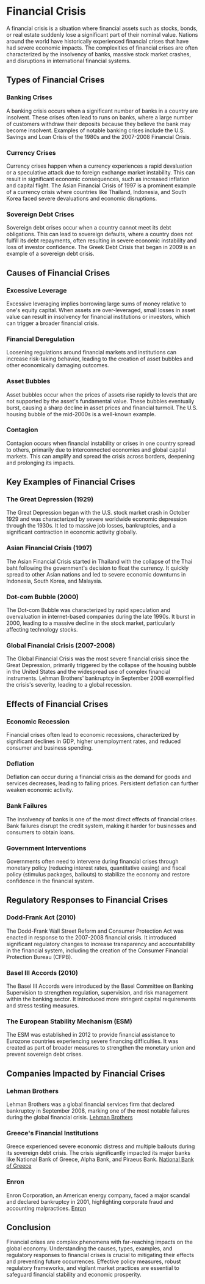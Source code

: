 # Financial Crisis

A financial crisis is a situation where financial assets such as stocks, bonds, or real estate suddenly lose a significant part of their nominal value. Nations around the world have historically experienced financial crises that have had severe economic impacts. The complexities of financial crises are often characterized by the insolvency of banks, massive stock market crashes, and disruptions in international financial systems.

## Types of Financial Crises

### Banking Crises
A banking crisis occurs when a significant number of banks in a country are insolvent. These crises often lead to runs on banks, where a large number of customers withdraw their deposits because they believe the bank may become insolvent. Examples of notable banking crises include the U.S. Savings and Loan Crisis of the 1980s and the 2007-2008 Financial Crisis.

### Currency Crises
Currency crises happen when a currency experiences a rapid devaluation or a speculative attack due to foreign exchange market instability. This can result in significant economic consequences, such as increased inflation and capital flight. The Asian Financial Crisis of 1997 is a prominent example of a currency crisis where countries like Thailand, Indonesia, and South Korea faced severe devaluations and economic disruptions.

### Sovereign Debt Crises
Sovereign debt crises occur when a country cannot meet its debt obligations. This can lead to sovereign defaults, where a country does not fulfill its debt repayments, often resulting in severe economic instability and loss of investor confidence. The Greek Debt Crisis that began in 2009 is an example of a sovereign debt crisis.

## Causes of Financial Crises

### Excessive Leverage
Excessive leveraging implies borrowing large sums of money relative to one's equity capital. When assets are over-leveraged, small losses in asset value can result in insolvency for financial institutions or investors, which can trigger a broader financial crisis.

### Financial Deregulation
Loosening regulations around financial markets and institutions can increase risk-taking behavior, leading to the creation of asset bubbles and other economically damaging outcomes.

### Asset Bubbles
Asset bubbles occur when the prices of assets rise rapidly to levels that are not supported by the asset's fundamental value. These bubbles eventually burst, causing a sharp decline in asset prices and financial turmoil. The U.S. housing bubble of the mid-2000s is a well-known example.

### Contagion
Contagion occurs when financial instability or crises in one country spread to others, primarily due to interconnected economies and global capital markets. This can amplify and spread the crisis across borders, deepening and prolonging its impacts.

## Key Examples of Financial Crises

### The Great Depression (1929)
The Great Depression began with the U.S. stock market crash in October 1929 and was characterized by severe worldwide economic depression through the 1930s. It led to massive job losses, bankruptcies, and a significant contraction in economic activity globally.

### Asian Financial Crisis (1997)
The Asian Financial Crisis started in Thailand with the collapse of the Thai baht following the government's decision to float the currency. It quickly spread to other Asian nations and led to severe economic downturns in Indonesia, South Korea, and Malaysia.

### Dot-com Bubble (2000)
The Dot-com Bubble was characterized by rapid speculation and overvaluation in internet-based companies during the late 1990s. It burst in 2000, leading to a massive decline in the stock market, particularly affecting technology stocks.

### Global Financial Crisis (2007-2008)
The Global Financial Crisis was the most severe financial crisis since the Great Depression, primarily triggered by the collapse of the housing bubble in the United States and the widespread use of complex financial instruments. Lehman Brothers' bankruptcy in September 2008 exemplified the crisis's severity, leading to a global recession.

## Effects of Financial Crises

### Economic Recession
Financial crises often lead to economic recessions, characterized by significant declines in GDP, higher unemployment rates, and reduced consumer and business spending.

### Deflation
Deflation can occur during a financial crisis as the demand for goods and services decreases, leading to falling prices. Persistent deflation can further weaken economic activity.

### Bank Failures
The insolvency of banks is one of the most direct effects of financial crises. Bank failures disrupt the credit system, making it harder for businesses and consumers to obtain loans.

### Government Interventions
Governments often need to intervene during financial crises through monetary policy (reducing interest rates, quantitative easing) and fiscal policy (stimulus packages, bailouts) to stabilize the economy and restore confidence in the financial system.

## Regulatory Responses to Financial Crises

### Dodd-Frank Act (2010)
The Dodd-Frank Wall Street Reform and Consumer Protection Act was enacted in response to the 2007-2008 financial crisis. It introduced significant regulatory changes to increase transparency and accountability in the financial system, including the creation of the Consumer Financial Protection Bureau (CFPB).

### Basel III Accords (2010)
The Basel III Accords were introduced by the Basel Committee on Banking Supervision to strengthen regulation, supervision, and risk management within the banking sector. It introduced more stringent capital requirements and stress testing measures.

### The European Stability Mechanism (ESM)
The ESM was established in 2012 to provide financial assistance to Eurozone countries experiencing severe financing difficulties. It was created as part of broader measures to strengthen the monetary union and prevent sovereign debt crises.

## Companies Impacted by Financial Crises

### Lehman Brothers
Lehman Brothers was a global financial services firm that declared bankruptcy in September 2008, marking one of the most notable failures during the global financial crisis. [Lehman Brothers](https://www.britannica.com/topic/Lehman-Brothers-Bank)

### Greece's Financial Institutions
Greece experienced severe economic distress and multiple bailouts during its sovereign debt crisis. The crisis significantly impacted its major banks like National Bank of Greece, Alpha Bank, and Piraeus Bank. [National Bank of Greece](https://www.nbg.gr/en)

### Enron
Enron Corporation, an American energy company, faced a major scandal and declared bankruptcy in 2001, highlighting corporate fraud and accounting malpractices. [Enron](https://www.investopedia.com/terms/e/enron.asp)

## Conclusion

Financial crises are complex phenomena with far-reaching impacts on the global economy. Understanding the causes, types, examples, and regulatory responses to financial crises is crucial to mitigating their effects and preventing future occurrences. Effective policy measures, robust regulatory frameworks, and vigilant market practices are essential to safeguard financial stability and economic prosperity.